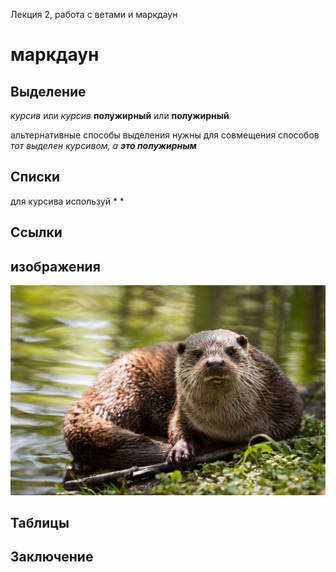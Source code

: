 Лекция 2, работа с ветами и маркдаун
# маркдаун

## Выделение 
*курсив* или _курсив_
**полужирный** или __полужирный__

альтернативные способы выделения нужны для совмещения способов
*тот выделен курсивом, а __это полужирным__*
## Списки
для курсива используй * *

## Ссылки

## изображения
![Это выдра!](vidra.jpg)

## Таблицы

## Заключение